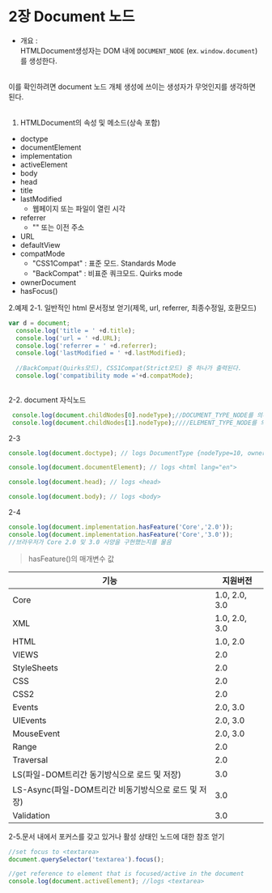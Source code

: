 # 2장 Document 노드

- 개요 :<br>
HTMLDocument생성자는 DOM 내에 `DOCUMENT_NODE` (ex. `window.document`)를 생성한다.
<br>
이를 확인하려면 document 노드 개체 생성에 쓰이는 생성자가 무엇인지를 생각하면 된다.
<br><br>

1. HTMLDocument의 속성 및 메소드(상속 포함)

  - doctype
  - documentElement
  - implementation
  - activeElement
  - body
  - head
  - title
  - lastModified
    + 웹페이지 또는 파일이 열린 시각
  - referrer
    + "" 또는 이전 주소
  - URL
  - defaultView
  - compatMode	
    + "CSS1Compat" : 표준 모드. Standards Mode 
    + "BackCompat" : 비표준 쿼크모드. Quirks mode
  - ownerDocument
  - hasFocus\(\)
  
2.예제
  2-1. 일반적인 html 문서정보 얻기(제목, url, referrer, 최종수정일, 호환모드)

  ```js
  var d = document;
	console.log('title = ' +d.title);
	console.log('url = ' +d.URL);
	console.log('referrer = ' +d.referrer);
	console.log('lastModified = ' +d.lastModified);
	
	//BackCompat(Quirks모드), CSS1Compat(Strict모드) 중 하나가 출력된다.
 	console.log('compatibility mode ='+d.compatMode);   
    
  ```
  
  2-2. document 자식노드
  
  ```js
   console.log(document.childNodes[0].nodeType);//DOCUMENT_TYPE_NODE를 의미하는 숫자키 10이 출력
   console.log(document.childNodes[1].nodeType);////ELEMENT_TYPE_NODE를 의미하는 숫자 1이 출력
  ```
  2-3
  
  ```js
  console.log(document.doctype); // logs DocumentType {nodeType=10, ownerDocument=document, ...}

  console.log(document.documentElement); // logs <html lang="en">

  console.log(document.head); // logs <head>

  console.log(document.body); // logs <body>
  ```
  
  2-4
  
  ```js
  console.log(document.implementation.hasFeature('Core','2.0'));
  console.log(document.implementation.hasFeature('Core','3.0'));
  //브라우저가 Core 2.0 및 3.0 사양을 구현했는지를 물음
  ```
  
  > hasFeature\(\)의 매개변수 값
  
기능|지원버전
---|---
Core|1.0, 2.0, 3.0
XML|1.0, 2.0, 3.0
HTML|1.0, 2.0
VIEWS|2.0
StyleSheets|2.0
CSS|2.0
CSS2|2.0
Events|2.0, 3.0
UIEvents|2.0, 3.0
MouseEvent|2.0, 3.0
Range|2.0
Traversal|2.0
LS(파일-DOM트리간 동기방식으로 로드 및 저장)|3.0
LS-Async(파일-DOM트리간 비동기방식으로 로드 및 저장)|3.0
Validation|3.0

 2-5.문서 내에서 포커스를 갖고 있거나 활성 상태인 노드에 대한 참조 얻기
 
 ```js
 //set focus to <textarea>
document.querySelector('textarea').focus();

//get reference to element that is focused/active in the document
console.log(document.activeElement); //logs <textarea>
 ```

